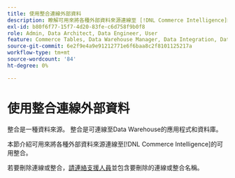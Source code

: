 ```yaml
---
title: 使用整合連線外部資料
description: 瞭解可用來將各種外部資料來源連線至 [!DNL Commerce Intelligence]的可用整合。
exl-id: b80f6f77-15f7-4d20-83fe-c6d758f9b0f8
role: Admin, Data Architect, Data Engineer, User
feature: Commerce Tables, Data Warehouse Manager, Data Integration, Data Import/Export
source-git-commit: 6e2f9e4a9e91212771e6f6baa8c2f8101125217a
workflow-type: tm+mt
source-wordcount: '84'
ht-degree: 0%

---
```


# 使用整合連線外部資料

整合是一種資料來源。 整合是可連線至Data Warehouse的應用程式和資料庫。

本節介紹可用來將各種外部資料來源連線至[!DNL Commerce Intelligence]的可用整合。

若要刪除連線或整合，[請連絡支援人員](https://experienceleague.adobe.com/docs/commerce-knowledge-base/kb/troubleshooting/miscellaneous/mbi-service-policies.html)並包含要刪除的連線或整合名稱。
